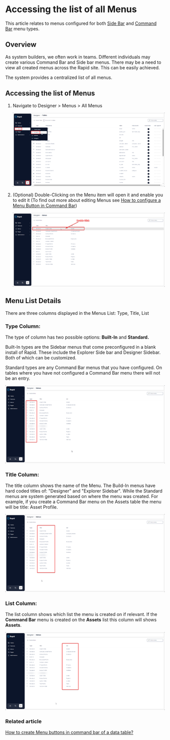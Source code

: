 # Accessing the list of all Menus

This article relates to menus configured for both [Side Bar](/docs/Rapid/3-User%20Manual/glossary/glossary.md#sidebar) and [Command Bar](/docs/Rapid/3-User%20Manual/glossary/glossary.md#command-bar) menu types.

## Overview

As system builders, we often work in teams. Different individuals may create various Command Bar and Side bar menus. There may be a need to view all created menus across the Rapid site. This can be easily achieved.

The system provides a centralized list of all menus.

## Accessing the list of Menus

1. Navigate to Designer &gt; Menus &gt; All Menus  

    ![Navigate to all menus](<Navigate to All Menus.png>)
2. (Optional) Double-Clicking on the Menu item will open it and enable you to edit it (To find out more about editing Menus see [How to configure a Menu Button in Command Bar](/docs/Rapid/4-Keyper%20Manual/2-Designer/3-Menus/3-menu-button-configuration/how-to-configure-a-command-bar-button/how-to-configure-a-command-bar-button.md))  

    ![Open a menu](<Open a menu.png>)

## Menu List Details

There are three columns displayed in the Menus List: Type, Title, List

### Type Column:

The type of column has two possible options: **Built-In** and **Standard.**

Built-In types are the Sidebar menus that come preconfigured in a blank install of Rapid. These include the Explorer Side bar and Designer Sidebar. Both of which can be customized.

Standard types are any Command Bar menus that you have configured. On tables where you have not configured a Command Bar menu there will not be an entry.

![Types of menus](<Types of Menus.png>)

### Title Column:

The title column shows the name of the Menu. The Build-In menus have hard coded titles of: "Designer" and "Explorer Sidebar". While the Standard menus are system generated based on where the menu was created. For example, if you create a Command Bar menu on the Assets table the menu will be title: Asset Profile.

![Title columns](<Title column of a menu.png>)

### List Column:

The list column shows which list the menu is created on if relevant. If the **Command Bar** menu is created on the **Assets** list this column will shows **Assets**.

![List column](<List column.png>)

### **Related article**

[How to create Menu buttons in command bar of a data table?](/docs/Rapid/4-Keyper%20Manual/2-Designer/3-Menus/3-menu-button-configuration/how-to-configure-a-command-bar-button/how-to-configure-a-command-bar-button.md "How to configure a Menu button in a command bar?")
